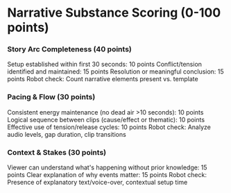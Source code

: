 # Narrative Substance Scoring (0-100 points)
### Story Arc Completeness (40 points)
Setup established within first 30 seconds: 10 points
Conflict/tension identified and maintained: 15 points
Resolution or meaningful conclusion: 15 points
Robot check: Count narrative elements present vs. template

### Pacing & Flow (30 points)
Consistent energy maintenance (no dead air >10 seconds): 10 points
Logical sequence between clips (cause/effect or thematic): 10 points
Effective use of tension/release cycles: 10 points
Robot check: Analyze audio levels, gap duration, clip transitions

### Context & Stakes (30 points)
Viewer can understand what's happening without prior knowledge: 15 points
Clear explanation of why events matter: 15 points
Robot check: Presence of explanatory text/voice-over, contextual setup time
